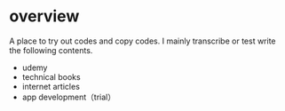 # overview

A place to try out codes and copy codes. I mainly transcribe or test write the following contents.

- udemy
- technical books
- internet articles
- app development（trial）
